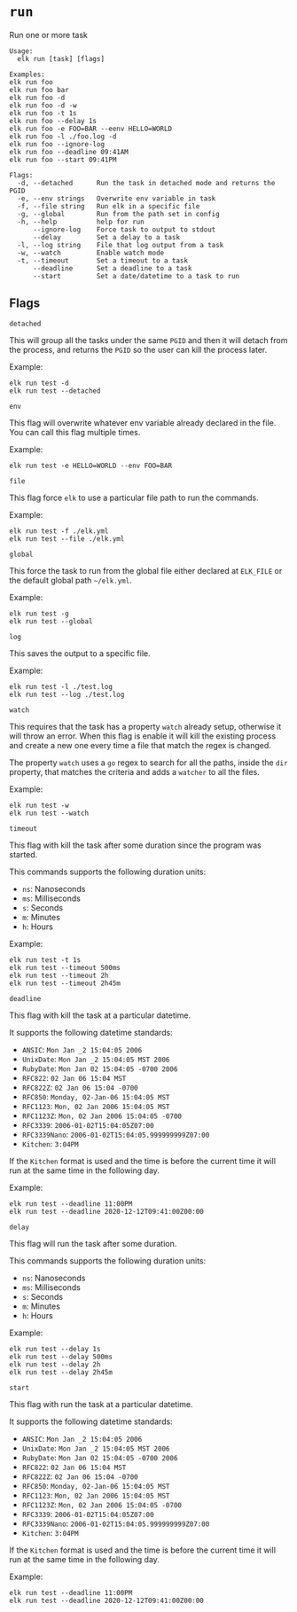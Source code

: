 # `run`

Run one or more task

```
Usage: 
  elk run [task] [flags]

Examples:
elk run foo
elk run foo bar
elk run foo -d
elk run foo -d -w
elk run foo -t 1s
elk run foo --delay 1s
elk run foo -e FOO=BAR --eenv HELLO=WORLD
elk run foo -l ./foo.log -d
elk run foo --ignore-log
elk run foo --deadline 09:41AM
elk run foo --start 09:41PM

Flags:
  -d, --detached      Run the task in detached mode and returns the PGID
  -e, --env strings   Overwrite env variable in task   
  -f, --file string   Run elk in a specific file
  -g, --global        Run from the path set in config
  -h, --help          help for run
      --ignore-log    Force task to output to stdout
      --delay         Set a delay to a task
  -l, --log string    File that log output from a task
  -w, --watch         Enable watch mode
  -t, --timeout       Set a timeout to a task
      --deadline      Set a deadline to a task
      --start      	  Set a date/datetime to a task to run
```

## Flags

`detached`

This will group all the tasks under the same `PGID` and then it will detach from the process, and returns the `PGID` so 
the user can kill the process later.

Example:

```
elk run test -d
elk run test --detached
```

`env`

This flag will overwrite whatever env variable already declared in the file. You can call this flag multiple times.

Example:
```
elk run test -e HELLO=WORLD --env FOO=BAR
```

`file`

This flag force `elk` to use a particular file path to run the commands.

Example:
```
elk run test -f ./elk.yml
elk run test --file ./elk.yml
```

`global`

This force the task to run from the global file either declared at `ELK_FILE` or the default global path `~/elk.yml`.

Example:

```
elk run test -g
elk run test --global
```


`log`

This saves the output to a specific file.

Example:

```
elk run test -l ./test.log
elk run test --log ./test.log
```

`watch`

This requires that the task has a property `watch` already setup, otherwise it will throw an error. When this flag is 
enable it will kill the existing process and create a new one every time a file that match the regex is changed.

The property `watch` uses a `go` regex to search for all the paths, inside the `dir` property, that matches 
the criteria and adds a `watcher` to all the files.

Example:

```
elk run test -w
elk run test --watch
```

`timeout`

This flag with kill the task after some duration since the program was started.

This commands supports the following duration units:
- `ns`: Nanoseconds
- `ms`: Milliseconds
- `s`: Seconds
- `m`: Minutes
- `h`: Hours

Example:

```
elk run test -t 1s
elk run test --timeout 500ms
elk run test --timeout 2h
elk run test --timeout 2h45m
```

`deadline`

This flag with kill the task at a particular datetime.

It supports the following datetime standards:
- `ANSIC`: `Mon Jan _2 15:04:05 2006`
- `UnixDate`: `Mon Jan _2 15:04:05 MST 2006`
- `RubyDate`: `Mon Jan 02 15:04:05 -0700 2006`
- `RFC822`: `02 Jan 06 15:04 MST`
- `RFC822Z`: `02 Jan 06 15:04 -0700`
- `RFC850`: `Monday, 02-Jan-06 15:04:05 MST`
- `RFC1123`: `Mon, 02 Jan 2006 15:04:05 MST`
- `RFC1123Z`: `Mon, 02 Jan 2006 15:04:05 -0700`
- `RFC3339`: `2006-01-02T15:04:05Z07:00`
- `RFC3339Nano`: `2006-01-02T15:04:05.999999999Z07:00`
- `Kitchen`: `3:04PM`

If the `Kitchen` format is used and the time is before the current time it will run
at the same time in the following day.


Example:

```
elk run test --deadline 11:00PM
elk run test --deadline 2020-12-12T09:41:00Z00:00
```

`delay`

This flag will run the task after some duration.

This commands supports the following duration units:
- `ns`: Nanoseconds
- `ms`: Milliseconds
- `s`: Seconds
- `m`: Minutes
- `h`: Hours

Example:

```
elk run test --delay 1s
elk run test --delay 500ms
elk run test --delay 2h
elk run test --delay 2h45m
```

`start`

This flag with run the task at a particular datetime.

It supports the following datetime standards:
- `ANSIC`: `Mon Jan _2 15:04:05 2006`
- `UnixDate`: `Mon Jan _2 15:04:05 MST 2006`
- `RubyDate`: `Mon Jan 02 15:04:05 -0700 2006`
- `RFC822`: `02 Jan 06 15:04 MST`
- `RFC822Z`: `02 Jan 06 15:04 -0700`
- `RFC850`: `Monday, 02-Jan-06 15:04:05 MST`
- `RFC1123`: `Mon, 02 Jan 2006 15:04:05 MST`
- `RFC1123Z`: `Mon, 02 Jan 2006 15:04:05 -0700`
- `RFC3339`: `2006-01-02T15:04:05Z07:00`
- `RFC3339Nano`: `2006-01-02T15:04:05.999999999Z07:00`
- `Kitchen`: `3:04PM`

If the `Kitchen` format is used and the time is before the current time it will run
at the same time in the following day.


Example:

```
elk run test --deadline 11:00PM
elk run test --deadline 2020-12-12T09:41:00Z00:00
```